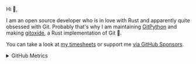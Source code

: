 Hi 👋,

I am an open source developer who is in love with Rust and apparently quite obsessed with Git.
Probably that's why I am maintaining [GitPython][gitpython] and making [gitoxide][gitoxide], a Rust implementation of Git 🎉.

You can take a look at [my timesheets][timesheets] or support me [via GitHub Sponsors][sponsoring].

[gitoxide]: https://github.com/Byron/gitoxide
[gitpython]: https://github.com/gitpython-developers/GitPython
[sponsoring]: https://github.com/sponsors/Byron
[timesheets]: https://github.com/Byron/byron/tree/main/timesheets

<details><summary>GitHub Metrics</summary>
  
<a href="https://github.com/Byron">
  <img align="center" width="49%" src="./.metrics/header.svg" />
</a>
<br/>
<a href="https://github.com/Byron">
  <img align="center" width="50%" src="./.metrics/repositories.svg" />
</a>
<a href="https://github.com/Byron">
  <img align="center" width="49%" src="./.metrics/acti_comm.svg" />
</a>

<a href="https://github.com/Byron">
  <img align="center" width="49%" src="./.metrics/iso_calender.svg" />
</a>

<a href="https://github.com/Byron">
    <img align="center" width="49%" src="./.metrics/issue_pr_lang.svg" />
</a>

<a href="https://github.com/Byron">
    <img align="center" width="49%" src="./.metrics/sponsors.svg" />
</a>

<a href="https://github.com/Byron">
    <img align="center" width="49%" src="./.metrics/achievements.svg" />
</a>

</details>
